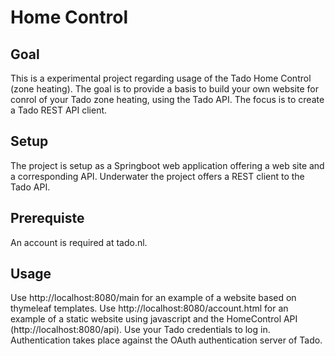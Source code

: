 # Home Control
## Goal
This is a experimental project regarding usage of the Tado Home Control (zone heating). 
The goal is to provide a basis to build your own website for conrol of your Tado zone
heating, using the Tado API. The focus is to create a Tado REST API client.

## Setup
The project is setup as a Springboot web application offering a web site and a 
corresponding API. Underwater the project offers a REST client to the Tado API.

## Prerequiste
An account is required at tado.nl.

## Usage
Use http://localhost:8080/main for an example of a website based on thymeleaf templates.
Use http://localhost:8080/account.html for an example of a static website using javascript 
and the HomeControl API (http://localhost:8080/api).
Use your Tado credentials to log in. Authentication takes place against the OAuth
authentication server of Tado.
